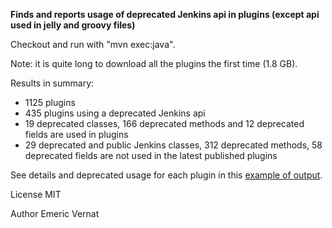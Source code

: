 **Finds and reports usage of deprecated Jenkins api in plugins (except api used in jelly and groovy files)**

Checkout and run with "mvn exec:java".

Note: it is quite long to download all the plugins the first time (1.8 GB).

Results in summary:
* 1125 plugins
* 435 plugins using a deprecated Jenkins api
* 19 deprecated classes, 166 deprecated methods and 12 deprecated fields are used in plugins
* 29 deprecated and public Jenkins classes, 312 deprecated methods, 58 deprecated fields are not used in the latest published plugins

See details and deprecated usage for each plugin in this [example of output](https://github.com/evernat/deprecated-usage-in-plugins/blob/master/Output_example.txt).

License MIT

Author Emeric Vernat
